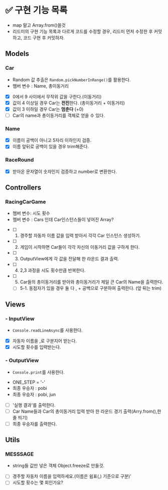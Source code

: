 # ✅ 구현 기능 목록

- map 말고 Array.from()쓸것
- 리드미의 구현 기능 목록과 다르게 코드를 수정할 경우, 리드미 먼저 수정한 후 커밋하고, 코드 구현 후 커밋하자.

## Models

### Car

- Random 값 추출은 `Random.pickNumberInRange()`를 활용한다.
- 멤버 변수 : Name, 총이동거리

* [x] 0에서 9 사이에서 무작위 값을 구한다.(이동거리)
* [x] 값이 4 이상일 경우 Car는 **전진**한다. (총이동거리 + 이동거리)
* [x] 값이 3 이하일 경우 Car는 **멈춘다** (+0)
* [ ] Car의 name과 총이동거리를 객체로 얻을 수 있다.

### Name

- [x] 이름이 공백이 아니고 5자리 이하인지 검증.
- [x] 이름 앞뒤로 공백이 있을 경우 trim해준다.

### RaceRound

- [x] 받아온 문자열이 숫자인지 검증하고 number로 변환한다.

## Controllers

<!-- ### RacingCarGameBuild

- [ ] -->

### RacingCarGame

- 멤버 변수: 시도 횟수
- 멤버 변수 : Cars 인데 Car인스턴스들이 넣어진 Array?

* [ ] 1. 경주할 자동차 이름 값을 입력 받아서 각각 Car 인스턴스 생성하기.
* [ ] 2. 게임이 시작하면 Car들이 각각 자신의 이동거리 값을 구하게 한다.
* [ ] 3. OutputView에게 각 값을 전달해 한 라운드 결과 출력.
* [ ] 4. 2,3 과정을 시도 횟수만큼 반복한다.
* [ ] 5. Car들의 총이동거리를 받아와 총이동거리가 제일 큰 Car의 Name을 출력한다.
  - [ ] 5-1. 동점자가 있을 경우 둘 다 , + 공백으로 구분하여 출력한다. (앞 뒤는 trim)

## Views

### - InputView

- `Console.readLineAsync`를 사용한다.

* [x] 자동차 이름을 ,로 구분지어 받는다.
* [x] 시도할 횟수를 입력받는다.

### - OutputView

- `Console.print`를 사용한다.

* ONE_STEP = '-'
* 최종 우승자 : pobi
* 최종 우승자 : pobi, jun

- [ ] '실행 결과'를 출력한다.
- [ ] Car Name들과 Car의 총이동거리 입력 받아 한 라운드 경기 출력(Arry.from(),한 줄 띄기)
- [ ] 최종 우승자를 출력한다.

## Utils

### MESSSAGE

- string들 값만 넣은 객체 Object.freeze로 만들것.

- [ ] 경주할 자동차 이름을 입력하세요.(이름은 쉼표(,) 기준으로 구분)'
- [ ] 시도할 횟수는 몇 회인가요?
